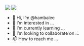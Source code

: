 [![](https://github-readme-stats.vercel.app/api?username=hambalee)](#)
[![](https://github-readme-stats.vercel.app/api/top-langs/?username=hambalee&layout=compact)](#)

- 👋 Hi, I’m @hambalee
- 👀 I’m interested in ...
- 🌱 I’m currently learning ...
- 💞️ I’m looking to collaborate on ...
- 📫 How to reach me ...

<!---
hambalee/hambalee is a ✨ special ✨ repository because its `README.md` (this file) appears on your GitHub profile.
You can click the Preview link to take a look at your changes.
--->
